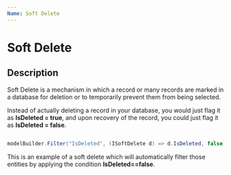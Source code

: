 ```yaml
---
Name: Soft Delete
---
```


# Soft Delete

## Description

Soft Delete is a mechanism in which a record or many records are marked in a database for deletion or to temporarily prevent them from being selected.

Instead of actually deleting a record in your database, you would just flag it as **IsDeleted = true**, and upon recovery of the record, you could just flag it as **IsDeleted = false**.


```csharp

modelBuilder.Filter("IsDeleted", (ISoftDelete d) => d.IsDeleted, false);

```

This is an example of a soft delete which will automatically filter those entities by applying the condition **IsDeleted==false**.
